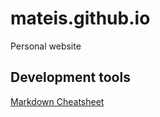 # mateis.github.io
Personal website

## Development tools
[Markdown Cheatsheet](https://github.com/adam-p/markdown-here/wiki/Markdown-Cheatsheet)